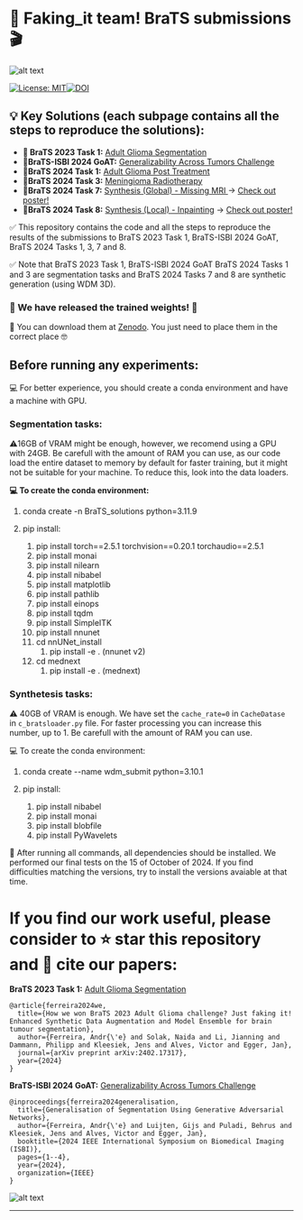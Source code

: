 # 👋 Faking_it team! BraTS submissions 🎬

![alt text](imgs/Logo.png "Title")

[![License: MIT](https://img.shields.io/badge/License-MIT-yellow.svg)](https://opensource.org/licenses/MIT)[![DOI](https://zenodo.org/badge/DOI/10.5281/zenodo.14001262.svg)](https://doi.org/10.5281/zenodo.14001262)

## 💡 Key Solutions (each subpage contains all the steps to reproduce the solutions):

- **🥇 BraTS 2023 Task 1:** [Adult Glioma Segmentation](BraTS2023_Task1.md)
- **🥇BraTS-ISBI 2024 GoAT:** [Generalizability Across Tumors Challenge](BraTS2024-ISBI_GoAT.md)
- **🥇BraTS 2024 Task 1:** [Adult Glioma Post Treatment](BraTS2024_Task1.md)
- **🥉BraTS 2024 Task 3:** [Meningioma Radiotherapy](BraTS2024_Task3.md)
- **🏅BraTS 2024 Task 7:** [Synthesis (Global) - Missing MRI ](./BraTS2024_Task7.md)-> [Check out poster! ](./imgs/MICCAI2024-Poster-Task7_8.pdf)
- **🥈BraTS 2024 Task 8:** [Synthesis (Local) - Inpainting](./BraTS2024_Task8.md) -> [Check out poster! ](./imgs/MICCAI2024-Poster-Task7_8.pdf)

✅ This repository contains the code and all the steps to reproduce the results of the submissions to BraTS 2023 Task 1, BraTS-ISBI 2024 GoAT, BraTS 2024 Tasks 1, 3, 7 and 8.

✅ Note that BraTS 2023 Task 1, BraTS-ISBI 2024 GoAT BraTS 2024 Tasks 1 and 3 are segmentation tasks and BraTS 2024 Tasks 7 and 8 are synthetic generation (using WDM 3D).

### :star_struck: We have released the trained weights!  :partying_face:

💾 You can download them at [Zenodo](https://doi.org/10.5281/zenodo.14001262). You just need to place them in the correct place 🤓

## Before running any experiments:

💻 For better experience, you should create a conda environment and have a machine with GPU.

### Segmentation tasks:

⚠️16GB of VRAM might be enough, however, we recomend using a GPU with 24GB. Be carefull with the amount of RAM you can use, as our code load the entire dataset to memory by default for faster training, but it might not be suitable for your machine. To reduce this, look into the data loaders.

**💻 To create the conda environment:**

1. conda create -n BraTS_solutions python=3.11.9
2. pip install:

   1. pip install torch==2.5.1 torchvision==0.20.1 torchaudio==2.5.1
   2. pip install monai
   3. pip install nilearn
   4. pip install nibabel
   5. pip install matplotlib
   6. pip install pathlib
   7. pip install einops
   8. pip install tqdm
   9. pip install SimpleITK
   10. pip install nnunet
   11. cd nnUNet_install
       1. pip install -e . (nnunet v2)
   12. cd mednext
       1. pip install -e . (mednext)

### Synthetesis tasks:

⚠️ 40GB of VRAM is enough. We have set the `cache_rate=0` in `CacheDatase` in `c_bratsloader.py` file. For faster processing you can increase this number, up to 1. Be carefull with the amount of RAM you can use.

💻 To create the conda environment:

1. conda create --name wdm_submit python=3.10.1
2. pip install:

   1. pip install nibabel
   2. pip install monai
   3. pip install blobfile
   4. pip install PyWavelets

🤞 After running all commands, all dependencies should be installed. We performed our final tests on the 15 of October of 2024. If you find difficulties matching the versions, try to install the versions avaiable at that time.

# If you find our work useful, please consider to ⭐️ **star this repository** and 📝 **cite our papers**:

**BraTS 2023 Task 1:** [Adult Glioma Segmentation](BraTS2023_Task1.md)

```
@article{ferreira2024we,
  title={How we won BraTS 2023 Adult Glioma challenge? Just faking it! Enhanced Synthetic Data Augmentation and Model Ensemble for brain tumour segmentation},
  author={Ferreira, Andr{\'e} and Solak, Naida and Li, Jianning and Dammann, Philipp and Kleesiek, Jens and Alves, Victor and Egger, Jan},
  journal={arXiv preprint arXiv:2402.17317},
  year={2024}
}
```

**BraTS-ISBI 2024 GoAT:** [Generalizability Across Tumors Challenge](BraTS2024-ISBI_GoAT.md)

```
@inproceedings{ferreira2024generalisation,
  title={Generalisation of Segmentation Using Generative Adversarial Networks},
  author={Ferreira, Andr{\'e} and Luijten, Gijs and Puladi, Behrus and Kleesiek, Jens and Alves, Victor and Egger, Jan},
  booktitle={2024 IEEE International Symposium on Biomedical Imaging (ISBI)},
  pages={1--4},
  year={2024},
  organization={IEEE}
}
```

![alt text](imgs/BraTS.png "Title")

---
